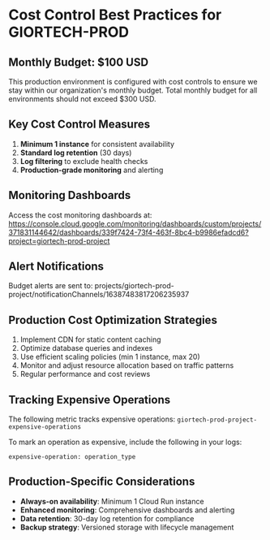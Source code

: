 # Cost Control Best Practices for GIORTECH-PROD

## Monthly Budget: $100 USD

This production environment is configured with cost controls to ensure we stay within our organization's monthly budget. Total monthly budget for all environments should not exceed $300 USD.

## Key Cost Control Measures

1. **Minimum 1 instance** for consistent availability
2. **Standard log retention** (30 days)
3. **Log filtering** to exclude health checks
4. **Production-grade monitoring** and alerting

## Monitoring Dashboards

Access the cost monitoring dashboards at:
https://console.cloud.google.com/monitoring/dashboards/custom/projects/371831144642/dashboards/339f7424-73f4-463f-8bc4-b9986efadcd6?project=giortech-prod-project

## Alert Notifications

Budget alerts are sent to: projects/giortech-prod-project/notificationChannels/16387483817206235937

## Production Cost Optimization Strategies

1. Implement CDN for static content caching
2. Optimize database queries and indexes
3. Use efficient scaling policies (min 1 instance, max 20)
4. Monitor and adjust resource allocation based on traffic patterns
5. Regular performance and cost reviews

## Tracking Expensive Operations

The following metric tracks expensive operations:
`giortech-prod-project-expensive-operations`

To mark an operation as expensive, include the following in your logs:
```
expensive-operation: operation_type
```

## Production-Specific Considerations

- **Always-on availability**: Minimum 1 Cloud Run instance
- **Enhanced monitoring**: Comprehensive dashboards and alerting
- **Data retention**: 30-day log retention for compliance
- **Backup strategy**: Versioned storage with lifecycle management
